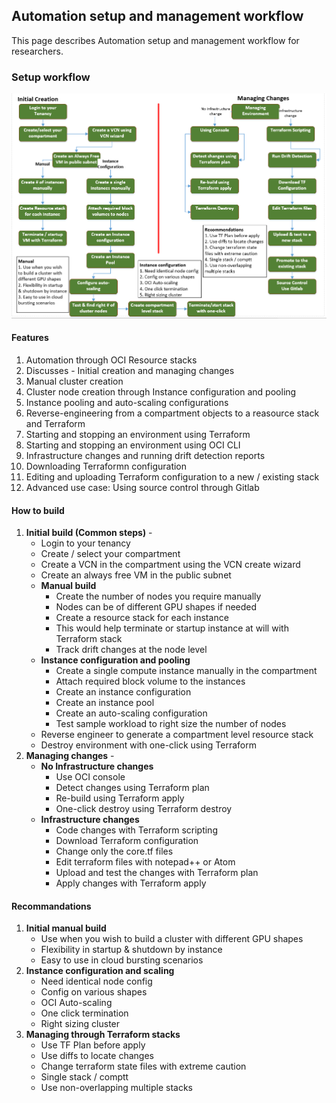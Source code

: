 ## Automation setup and management workflow

This page describes Automation setup and management workflow for researchers. 

### Setup workflow 
![](images/Automation.png)

#### Features 
1. Automation through OCI Resource stacks
2. Discusses - Initial creation and managing changes
3. Manual cluster creation
4. Cluster node creation through Instance configuration and pooling
5. Instance pooling and auto-scaling configurations
6. Reverse-engineering from a compartment objects to a reasource stack and Terraform
7. Starting and stopping an environment using Terraform
8. Starting and stopping an environment using OCI CLI
9. Infrastructure changes and running drift detection reports
10. Downloading Terraformn configuration
11. Editing and uploading Terraform configuration to a new / existing stack 
12. Advanced use case: Using source control through Gitlab

#### How to build
1. **Initial build (Common steps)** - 
   * Login to your tenancy
   * Create / select your compartment
   * Create a VCN in the compartment using the VCN create wizard
   * Create an always free VM in the public subnet
   * **Manual build**
     * Create the number of nodes you require manually
     * Nodes can be of different GPU shapes if needed
     * Create a resource stack for each instance
     * This would help terminate or startup instance at will with Terraform stack
     * Track drift changes at the node level
   * **Instance configuration and pooling**
     * Create a single compute instance manually in the compartment
     * Attach required block volume to the instances
     * Create an instance configuration
     * Create an instance pool 
     * Create an auto-scaling configuration
     * Test sample workload to right size the number of nodes
   * Reverse engineer to generate a compartment level resource stack
   * Destroy environment with one-click using Terraform
2. **Managing changes** - 
   * **No Infrastructure changes**
     * Use OCI console
     * Detect changes using Terraform plan
     * Re-build using Terraform apply
     * One-click destroy using Terraform destroy
   * **Infrastructure changes**
     * Code changes with Terraform scripting
     * Download Terraform configuration
     * Change only the core.tf files
     * Edit terraform files with notepad++ or Atom
     * Upload and test the changes with Terraform plan
     * Apply changes with Terraform apply
   
#### Recommandations
1. **Initial manual build**
   * Use when you wish to build a cluster with different GPU shapes
   * Flexibility in startup & shutdown by instance
   * Easy to use in cloud bursting scenarios
2. **Instance configuration and scaling**
   * Need identical node config
   * Config on various shapes
   * OCI Auto-scaling
   * One click termination
   * Right sizing cluster
3. **Managing through Terraform stacks**
   * Use TF Plan before apply
   * Use diffs to locate changes
   * Change terraform state files with extreme caution
   * Single stack / comptt
   * Use non-overlapping multiple stacks
